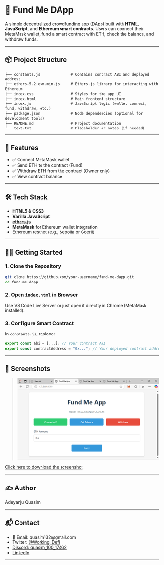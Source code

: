 # 💸 Fund Me DApp

A simple decentralized crowdfunding app (DApp) built with **HTML**, **JavaScript**, and **Ethereum smart contracts**. Users can connect their MetaMask wallet, fund a smart contract with ETH, check the balance, and withdraw funds.

---

## 📦 Project Structure

```
├── constants.js              # Contains contract ABI and deployed address
├── ethers-5.2.esm.min.js     # Ethers.js library for interacting with Ethereum
├── index.css                 # Styles for the app UI
├── index.html                # Main frontend structure
├── index.js                  # JavaScript logic (wallet connect, fund, withdraw, etc.)
├── package.json              # Node dependencies (optional for development tools)
├── README.md                 # Project documentation
└── text.txt                  # Placeholder or notes (if needed)
```

---

## 🚀 Features

- ✅ Connect MetaMask wallet
- ✅ Send ETH to the contract (Fund)
- ✅ Withdraw ETH from the contract (Owner only)
- ✅ View contract balance

---

## 🛠️ Tech Stack

- **HTML5 & CSS3**
- **Vanilla JavaScript**
- [**ethers.js**](https://docs.ethers.org/)
- **MetaMask** for Ethereum wallet integration
- Ethereum testnet (e.g., Sepolia or Goerli)

---

## 🧑‍💻 Getting Started

### 1. Clone the Repository

```bash
git clone https://github.com/your-username/fund-me-dapp.git
cd fund-me-dapp
```

### 2. Open `index.html` in Browser

Use VS Code Live Server or just open it directly in Chrome (MetaMask installed).

### 3. Configure Smart Contract

In `constants.js`, replace:

```js
export const abi = [...]; // Your contract ABI
export const contractAddress = "0x..."; // Your deployed contract address
```

---

## 📸 Screenshots

> ![App Screenshot](./fundme-screenshot.png)

[Click here to download the screenshot](./fundme-screenshot.png)

---

## ✍️ Author

Adeyanju Quasim

---

## 📬 Contact

- 📧 Email: [quasim132@gmail.com](mailto:quasim132@gmail.com)
- &#x20;Twitter: [@Working_Defi](https://twitter.com/Working_Defi)
- [Discord: quasim_100_17462](https://discord.com/users/quasim_100_17462)
- &#x20;[LinkedIn](https://www.linkedin.com/in/quasim-adeyanju-858753282/)

---
